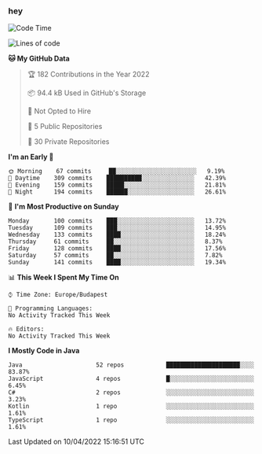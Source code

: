 ### hey

<!--START_SECTION:waka-->
![Code Time](http://img.shields.io/badge/Code%20Time-653%20hrs%207%20mins-blue)

![Lines of code](https://img.shields.io/badge/From%20Hello%20World%20I%27ve%20Written-485%20Thousand%20lines%20of%20code-blue)

**🐱 My GitHub Data** 

> 🏆 182 Contributions in the Year 2022
 > 
> 📦 94.4 kB Used in GitHub's Storage 
 > 
> 🚫 Not Opted to Hire
 > 
> 📜 5 Public Repositories 
 > 
> 🔑 30 Private Repositories  
 > 
**I'm an Early 🐤** 

```text
🌞 Morning    67 commits     ██░░░░░░░░░░░░░░░░░░░░░░░   9.19% 
🌆 Daytime    309 commits    ██████████░░░░░░░░░░░░░░░   42.39% 
🌃 Evening    159 commits    █████░░░░░░░░░░░░░░░░░░░░   21.81% 
🌙 Night      194 commits    ██████░░░░░░░░░░░░░░░░░░░   26.61%

```
📅 **I'm Most Productive on Sunday** 

```text
Monday       100 commits    ███░░░░░░░░░░░░░░░░░░░░░░   13.72% 
Tuesday      109 commits    ███░░░░░░░░░░░░░░░░░░░░░░   14.95% 
Wednesday    133 commits    ████░░░░░░░░░░░░░░░░░░░░░   18.24% 
Thursday     61 commits     ██░░░░░░░░░░░░░░░░░░░░░░░   8.37% 
Friday       128 commits    ████░░░░░░░░░░░░░░░░░░░░░   17.56% 
Saturday     57 commits     ██░░░░░░░░░░░░░░░░░░░░░░░   7.82% 
Sunday       141 commits    ████░░░░░░░░░░░░░░░░░░░░░   19.34%

```


📊 **This Week I Spent My Time On** 

```text
⌚︎ Time Zone: Europe/Budapest

💬 Programming Languages: 
No Activity Tracked This Week

🔥 Editors: 
No Activity Tracked This Week

```

**I Mostly Code in Java** 

```text
Java                     52 repos            █████████████████████░░░░   83.87% 
JavaScript               4 repos             █░░░░░░░░░░░░░░░░░░░░░░░░   6.45% 
C#                       2 repos             ░░░░░░░░░░░░░░░░░░░░░░░░░   3.23% 
Kotlin                   1 repo              ░░░░░░░░░░░░░░░░░░░░░░░░░   1.61% 
TypeScript               1 repo              ░░░░░░░░░░░░░░░░░░░░░░░░░   1.61%

```



 Last Updated on 10/04/2022 15:16:51 UTC
<!--END_SECTION:waka-->
